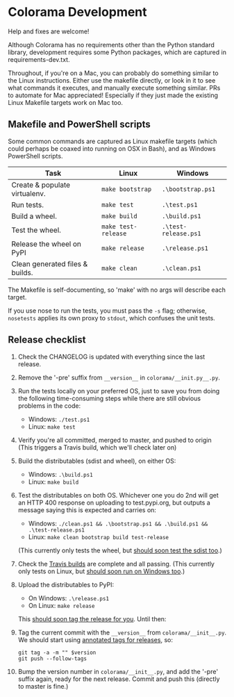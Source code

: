 # Colorama Development

Help and fixes are welcome!

Although Colorama has no requirements other than the Python standard library,
development requires some Python packages, which are captured in
requirements-dev.txt.

Throughout, if you're on a Mac, you can probably do something similar to the
Linux instructions. Either use the makefile directly, or look in it to see
what commands it executes, and manually execute something similar. PRs to
automate for Mac appreciated! Especially if they just made the existing Linux
Makefile targets work on Mac too.

## Makefile and PowerShell scripts

Some common commands are captured as Linux makefile targets (which could
perhaps be coaxed into running on OSX in Bash), and as Windows PowerShell
scripts.

| Task                            | Linux               | Windows              |
|---------------------------------|---------------------|----------------------|
| Create & populate virtualenv.   | `make bootstrap`    | `.\bootstrap.ps1`    |
| Run tests.                      | `make test`         | `.\test.ps1`         |
| Build a wheel.                  | `make build`        | `.\build.ps1`        |
| Test the wheel.                 | `make test-release` | `.\test-release.ps1` |
| Release the wheel on PyPI       | `make release`      | `.\release.ps1`      |
| Clean generated files & builds. | `make clean`        | `.\clean.ps1`        |

The Makefile is self-documenting, so 'make' with no args will describe each
target.

If you use nose to run the tests, you must pass the ``-s`` flag; otherwise,
``nosetests`` applies its own proxy to ``stdout``, which confuses the unit
tests.

## Release checklist

1. Check the CHANGELOG is updated with everything since the last release.
2. Remove the '-pre' suffix from `__version__` in `colorama/__init.py__.py`.
3. Run the tests locally on your preferred OS, just to save you from doing
   the following time-consuming steps while there are still obvious problems
   in the code:

   * Windows: `./test.ps1`
   * Linux: `make test`

4. Verify you're all committed, merged to master, and pushed to origin (This
   triggers a Travis build, which we'll check later on)

5. Build the distributables (sdist and wheel), on either OS:

    * Windows: `.\build.ps1`
    * Linux: `make build`

6. Test the distributables on both OS. Whichever one you do 2nd will get an
   HTTP 400 response on uploading to test.pypi.org, but outputs a message
   saying this is expected and carries on:

   * Windows: `./clean.ps1 && .\bootstrap.ps1 && .\build.ps1 &&
     .\test-release.ps1`
   * Linux: `make clean bootstrap build test-release`

    (This currently only tests the wheel, but
    [should soon test the sdist too](https://github.com/tartley/colorama/issues/286).)

7. Check the [Travis builds](https://travis-ci.org/github/tartley/colorama)
   are complete and all passing. (This currently only tests on Linux, but
   [should soon run on Windows too](https://github.com/tartley/colorama/issues/283).)

8. Upload the distributables to PyPI:

   * On Windows: `.\release.ps1`
   * On Linux: `make release`

   This [should soon tag the release for you](https://github.com/tartley/colorama/issues/282). Until then:

9. Tag the current commit with the `__version__` from `colorama/__init__.py`.
   We should start using
   [annotated tags for releases](https://www.tartley.com/posts/til-git-annotated-tags/), so:

       git tag -a -m "" $version
       git push --follow-tags

10. Bump the version number in `colorama/__init__.py`, and add the '-pre'
    suffix again, ready for the next release. Commit and push this (directly to
    master is fine.)
